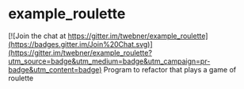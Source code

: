 # example_roulette

[![Join the chat at https://gitter.im/twebner/example_roulette](https://badges.gitter.im/Join%20Chat.svg)](https://gitter.im/twebner/example_roulette?utm_source=badge&utm_medium=badge&utm_campaign=pr-badge&utm_content=badge)
Program to refactor that plays a game of roulette
